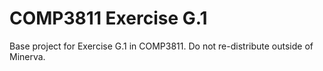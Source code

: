 COMP3811 Exercise G.1
=====================

Base project for Exercise G.1 in COMP3811. Do not re-distribute outside of
Minerva.


